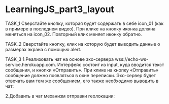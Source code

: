 # LearningJS_part3_layout

TASK_1
Сверстайте кнопку, которая будет содержать в себе icon_01 (как в примере в последнем видео). При клике на кнопку иконка должна меняться на icon_02.
Повторный клик меняет иконку обратно.

TASK_2
Сверстайте кнопку, клик на которую будет выводить данные о размерах экрана с помощью alert. 

TASK_3
1.Реализовать чат на основе эхо-сервера wss://echo-ws-service.herokuapp.com.
Интерфейс состоит из input, куда вводится текст сообщения, и кнопки «Отправить».
При клике на кнопку «Отправить» сообщение должно появляться в окне переписки.
Эхо-сервер будет отвечать вам тем же сообщением, его также необходимо выводить в чат:

2.Добавить в чат механизм отправки геолокации:

